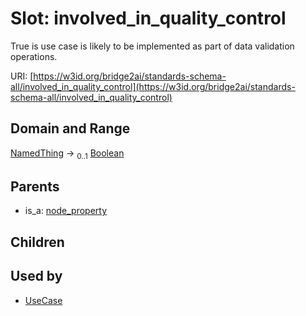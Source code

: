 
# Slot: involved_in_quality_control

True is use case is likely to be implemented as part of data validation operations.

URI: [https://w3id.org/bridge2ai/standards-schema-all/involved_in_quality_control](https://w3id.org/bridge2ai/standards-schema-all/involved_in_quality_control)


## Domain and Range

[NamedThing](NamedThing.md) &#8594;  <sub>0..1</sub> [Boolean](types/Boolean.md)

## Parents

 *  is_a: [node_property](node_property.md)

## Children


## Used by

 * [UseCase](UseCase.md)
